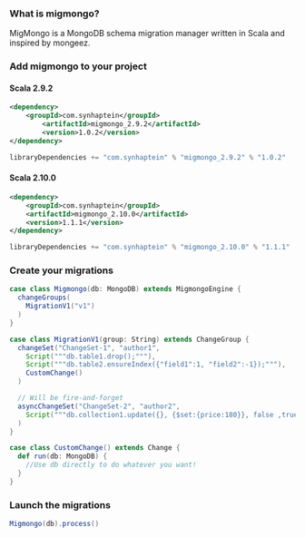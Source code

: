 ### What is migmongo?

MigMongo is a MongoDB schema migration manager written in Scala and inspired by mongeez.

### Add migmongo to your project

#### Scala 2.9.2
```xml
<dependency>
    <groupId>com.synhaptein</groupId>
    	<artifactId>migmongo_2.9.2</artifactId>
    	<version>1.0.2</version>
</dependency>
```

```scala
libraryDependencies += "com.synhaptein" % "migmongo_2.9.2" % "1.0.2"
```
#### Scala 2.10.0
```xml
<dependency>
    <groupId>com.synhaptein</groupId>
	<artifactId>migmongo_2.10.0</artifactId>
	<version>1.1.1</version>
</dependency>
```

```scala
libraryDependencies += "com.synhaptein" % "migmongo_2.10.0" % "1.1.1"
```

### Create your migrations
```scala
case class Migmongo(db: MongoDB) extends MigmongoEngine {
  changeGroups(
    MigrationV1("v1")
  )
}

case class MigrationV1(group: String) extends ChangeGroup {
  changeSet("ChangeSet-1", "author1",
    Script("""db.table1.drop();"""),
    Script("""db.table2.ensureIndex({"field1":1, "field2":-1});"""),
    CustomChange()
  )

  // Will be fire-and-forget
  asyncChangeSet("ChangeSet-2", "author2",
    Script("""db.collection1.update({}, {$set:{price:180}}, false ,true);""")
  )
}

case class CustomChange() extends Change {
  def run(db: MongoDB) {
    //Use db directly to do whatever you want!
  }
}
```

### Launch the migrations

```scala
Migmongo(db).process()
```